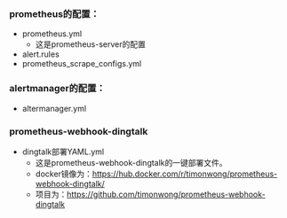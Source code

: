 ### prometheus的配置：
- prometheus.yml
  - 这是prometheus-server的配置
- alert.rules
- prometheus_scrape_configs.yml

### alertmanager的配置：
- altermanager.yml

### prometheus-webhook-dingtalk
- dingtalk部署YAML.yml
  - 这是prometheus-webhook-dingtalk的一键部署文件。
  - docker镜像为：https://hub.docker.com/r/timonwong/prometheus-webhook-dingtalk/
  - 项目为：https://github.com/timonwong/prometheus-webhook-dingtalk

